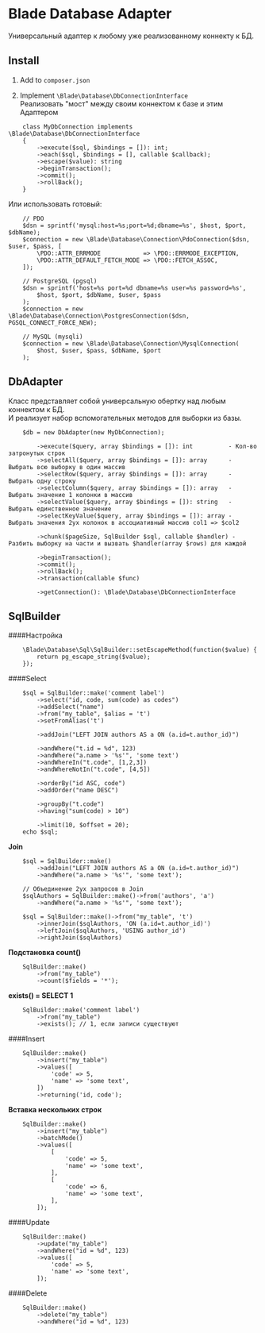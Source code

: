 Blade Database Adapter
======================

Универсальный адаптер к любому уже реализованному коннекту к БД.

Install
-------
1. Add to `composer.json`

2. Implement `\Blade\Database\DbConnectionInterface`  
Реализовать "мост" между своим коннектом к базе и этим Адаптером
```
    class MyDbConnection implements \Blade\Database\DbConnectionInterface
    {
        ->execute($sql, $bindings = []): int;
        ->each($sql, $bindings = [], callable $callback);
        ->escape($value): string
        ->beginTransaction();
        ->commit();
        ->rollBack();
    }
```
Или использовать готовый:
```
    // PDO
    $dsn = sprintf('mysql:host=%s;port=%d;dbname=%s', $host, $port, $dbName);
    $connection = new \Blade\Database\Connection\PdoConnection($dsn, $user, $pass, [
        \PDO::ATTR_ERRMODE            => \PDO::ERRMODE_EXCEPTION,
        \PDO::ATTR_DEFAULT_FETCH_MODE => \PDO::FETCH_ASSOC,
    ]);

    // PostgreSQL (pgsql)
    $dsn = sprintf('host=%s port=%d dbname=%s user=%s password=%s',
        $host, $port, $dbName, $user, $pass
    );
    $connection = new \Blade\Database\Connection\PostgresConnection($dsn, PGSQL_CONNECT_FORCE_NEW);

    // MySQL (mysqli)
    $connection = new \Blade\Database\Connection\MysqlConnection(
        $host, $user, $pass, $dbName, $port
    );
```


DbAdapter
---------
Класс представляет собой универсальную обертку над любым коннектом к БД.  
И реализует набор вспомогательных методов для выборки из базы.
```
    $db = new DbAdapter(new MyDbConnection);

        ->execute($query, array $bindings = []): int          - Кол-во затронутых строк
        ->selectAll($query, array $bindings = []): array      - Выбрать всю выборку в один массив
        ->selectRow($query, array $bindings = []): array      - Выбрать одну строку
        ->selectColumn($query, array $bindings = []): array   - Выбрать значение 1 колонки в массив
        ->selectValue($query, array $bindings = []): string   - Выбрать единственное значение
        ->selectKeyValue($query, array $bindings = []): array - Выбрать значения 2ух колонок в ассоциативный массив col1 => $col2

        ->chunk($pageSize, SqlBuilder $sql, callable $handler) - Разбить выборку на части и вызвать $handler(array $rows) для каждой

        ->beginTransaction();
        ->commit();
        ->rollBack();
        ->transaction(callable $func)

        ->getConnection(): \Blade\Database\DbConnectionInterface
```

SqlBuilder
----------
####Настройка
```
    \Blade\Database\Sql\SqlBuilder::setEscapeMethod(function($value) {
        return pg_escape_string($value);
    });
```

####Select
```
    $sql = SqlBuilder::make('comment label')
        ->select("id, code, sum(code) as codes")
        ->addSelect("name")
        ->from("my_table", $alias = 't')
        ->setFromAlias('t')

        ->addJoin("LEFT JOIN authors AS a ON (a.id=t.author_id)")

        ->andWhere("t.id = %d", 123)
        ->andWhere("a.name > '%s'", 'some text')
        ->andWhereIn("t.code", [1,2,3])
        ->andWhereNotIn("t.code", [4,5])

        ->orderBy("id ASC, code")
        ->addOrder("name DESC")

        ->groupBy("t.code")
        ->having("sum(code) > 10")

        ->limit(10, $offset = 20);
    echo $sql;
```

**Join**
```
    $sql = SqlBuilder::make()
        ->addJoin("LEFT JOIN authors AS a ON (a.id=t.author_id)")
        ->andWhere("a.name > '%s'", 'some text');

    // Объединение 2ух запросов в Join
    $sqlAuthors = SqlBuilder::make()->from('authors', 'a')
        ->andWhere("a.name > '%s'", 'some text');

    $sql = SqlBuilder::make()->from("my_table", 't')
        ->innerJoin($sqlAuthors, 'ON (a.id=t.author_id)')
        ->leftJoin($sqlAuthors, 'USING author_id')
        ->rightJoin($sqlAuthors)
```

**Подстановка count()**
```
    SqlBuilder::make()
        ->from("my_table")
        ->count($fields = '*');
```
**exists() = SELECT 1**
```
    SqlBuilder::make('comment label')
        ->from("my_table")
        ->exists(); // 1, если записи существуют
```

####Insert
```
    SqlBuilder::make()
        ->insert("my_table")
        ->values([
            'code' => 5,
            'name' => 'some text',
        ])
        ->returning('id, code');
```
**Вставка нескольких строк**
```
    SqlBuilder::make()
        ->insert("my_table")
        ->batchMode()
        ->values([
            [
                'code' => 5,
                'name' => 'some text',
            ],
            [
                'code' => 6,
                'name' => 'some text',
            ],
        ]);
```

####Update
```
    SqlBuilder::make()
        ->update("my_table")
        ->andWhere("id = %d", 123)
        ->values([
            'code' => 5,
            'name' => 'some text',
        ]);
```

####Delete
```
    SqlBuilder::make()
        ->delete("my_table")
        ->andWhere("id = %d", 123)
```
